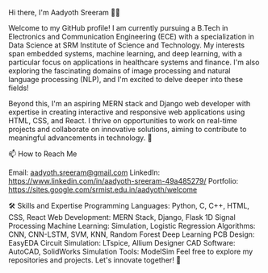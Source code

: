 Hi there, I'm Aadyoth Sreeram 👋✨

Welcome to my GitHub profile! I am currently pursuing a B.Tech in Electronics and Communication Engineering (ECE) with a specialization in Data Science at SRM Institute of Science and Technology. My interests span embedded systems, machine learning, and deep learning, with a particular focus on applications in healthcare systems and finance. I'm also exploring the fascinating domains of image processing and natural language processing (NLP), and I'm excited to delve deeper into these fields!

Beyond this, I'm an aspiring MERN stack and Django web developer with expertise in creating interactive and responsive web applications using HTML, CSS, and React. I thrive on opportunities to work on real-time projects and collaborate on innovative solutions, aiming to contribute to meaningful advancements in technology. 🚀

📫 How to Reach Me

Email: aadyoth.sreeram@gmail.com
LinkedIn: https://www.linkedin.com/in/aadyoth-sreeram-49a485279/
Portfolio: https://sites.google.com/srmist.edu.in/aadyoth/welcome


🛠️ Skills and Expertise
Programming Languages: Python, C, C++, HTML, CSS, React
Web Development: MERN Stack, Django, Flask
1D Signal Processing
Machine Learning: Simulation, Logistic Regression
Algorithms: CNN, CNN-LSTM, SVM, KNN, Random Forest
Deep Learning
PCB Design: EasyEDA
Circuit Simulation: LTspice, Allium Designer
CAD Software: AutoCAD, SolidWorks
Simulation Tools: ModelSim
Feel free to explore my repositories and projects. Let's innovate together! 🚀
